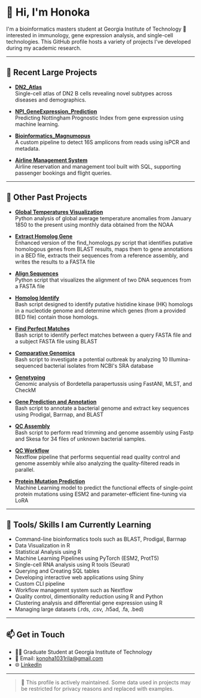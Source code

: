 # 👋 Hi, I'm Honoka

I'm a bioinformatics masters student at Georgia Institute of Technology 🐝 interested in immunology, gene expression analysis, and single-cell technologies. This GitHub profile hosts a variety of projects I've developed during my academic research.

---

## 🧭 Recent Large Projects

- [**DN2_Atlas**](https://github.com/hmiura21/DN2_Atlas)  
  Single-cell atlas of DN2 B cells revealing novel subtypes across diseases and demographics.

- [**NPI_GeneExpression_Prediction**](https://github.com/hmiura21/NPI_GeneExpression_Prediction)  
  Predicting Nottingham Prognostic Index from gene expression using machine learning.

- [**Bioinformatics_Magnumopus**](https://github.com/hmiura21/bioinformatics_magnumopus)  
  A custom pipeline to detect 16S amplicons from reads using isPCR and metadata.

- [**Airline Management System**](https://github.com/hmiura21/AirlineManagementSystem)  
  Airline reservation and management tool built with SQL, supporting passenger bookings and flight queries.

---

## 🧭 Other Past Projects 

- [**Global Temperatures Visualization**](https://github.com/hmiura21/GlobalTemperaturesVisualization)  
  Python analysis of global average temperature anomalies from January 1850 to the present using monthly data obtained from the NOAA

- [**Extract Homolog Gene**](https://github.com/hmiura21/Extract_Homolog_Gene)  
   Enhanced version of the find_homologs.py script that identifies putative homologous genes from BLAST results, maps them to gene annotations in a BED file, extracts their sequences from a reference assembly, and writes the results to a     FASTA file

- [**Align Sequences**](https://github.com/hmiura21/AlignSequences)  
  Python script that visualizes the alignment of two DNA sequences from a FASTA file

- [**Homolog Identify**](https://github.com/hmiura21/Homolog_Identify)  
  Bash script designed to identify putative histidine kinase (HK) homologs in a nucleotide genome and determine which genes (from a provided BED file) contain those homologs.

- [**Find Perfect Matches**](https://github.com/hmiura21/Find_Perfect_Matches)  
  Bash script to identify perfect matches between a query FASTA file and a subject FASTA file using BLAST

- [**Comparative Genomics**](https://github.com/hmiura21/ComparativeGenomics)  
  Bash script to investigate a potential outbreak by analyzing 10 Illumina-sequenced bacterial isolates from NCBI's SRA database

- [**Genotyping**](https://github.com/hmiura21/Genotyping)  
  Genomic analysis of Bordetella parapertussis using FastANI, MLST, and CheckM

- [**Gene Prediction and Annotation**](https://github.com/hmiura21/GenePredictionAndAnnotation)  
  Bash script to annotate a bacterial genome and extract key sequences using Prodigal, Barrnap, and BLAST

- [**QC Assembly**](https://github.com/hmiura21/QC_Assembly)  
  Bash script to perform read trimming and genome assembly using Fastp and Skesa for 34 files of unknown bacterial samples.

- [**QC Workflow**](https://github.com/hmiura21/QC_Workflow)  
  Nextflow pipeline that performs sequential read quality control and genome assembly while also analyzing the quality-filtered reads in parallel.

- [**Protein Mutation Prediction**](https://github.com/hmiura21/ProteinMutationPrediction)  
  Machine Learning model to predict the functional effects of single-point protein mutations using ESM2 and parameter-efficient fine-tuning via LoRA

---

## 🌱 Tools/ Skills I am Currently Learning

- Command-line bioinformatics tools such as BLAST, Prodigal, Barrnap
- Data Visualization in R
- Statistical Analysis using R
- Machine Learning Pipelines using PyTorch (ESM2, ProtT5)
- Single-cell RNA analysis using R tools (Seurat)
- Querying and Creating SQL tables
- Developing interactive web applications using Shiny
- Custom CLI pipeline
- Workflow managemnt system such as Nextflow
- Quality control, dimentionality reduction using R and Python
- Clustering analysis and differential gene expression using R
- Managing large datasets (.rds, .csv, .h5ad, .fa, .bed)

---

## 📫 Get in Touch

- 🧑‍🎓 Graduate Student at Georgia Institute of Technology
- 📧 Email: konoha1031rila@gmail.com
- 🌐 [LinkedIn](www.linkedin.com/in/honoka-miura-279b131b5)

---

> 📝 This profile is actively maintained. Some data used in projects may be restricted for privacy reasons and replaced with examples.

